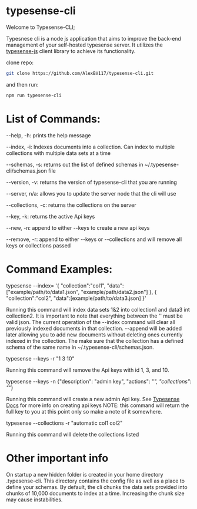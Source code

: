 # typesense-cli

Welcome to Typesense-CLI;

Typesnese cli is a node js application that aims to improve the back-end management of your self-hosted typesense server. It utilizes the [typesense-js](https://github.com/typesense/typesense-js) client library to achieve its functionality.

clone repo:
```sh
git clone https://github.com/AlexBV117/typesense-cli.git
```
and then run:
```sh
npm run typesense-cli
```
# List of Commands: 

--help,          -h:      prints the help message

--index,         -i:      Indexes documents into a collection. Can index to multiple collections with multiple data sets at a time

--schemas,       -s:      returns out the list of defined schemas in ~/.typesense-cli/schemas.json file

--version,       -v:      returns the version of typesense-cli that you are running

--server,        n/a:     allows you to update the server node that the cli will use

--collections,   -c:      returns the collections on the server

--key,           -k:      returns the active Api keys

--new,           -n:      append to either --keys to create a new api keys

--remove,        -r:      append to either --keys or --collections and will remove all keys or collections passed


# Command Examples:

typesense --index=
'{ "collection":"col1", "data":["example/path/to/data1.json", "example/path/data2.json"] }, { "collection":"col2", "data":[example/path/to/data3.json] }'

Running this command will index data sets 1&2 into collection1 and data3 int collection2. It is important to note that everything between the '' must be valid
json. The current operation of the --index command will clear all previously indexed documents in that collection. --append will be added later allowing you to
add new documents without deleting ones currently indexed in the collection. The make sure that the collection has a defined schema of the same name in
~/.typesense-cli/schemas.json.

typesense --keys -r "1 3 10"

Running this command will remove the Api keys with id 1, 3, and 10.

typesense --keys -n {"description": "admin key", "actions": "*", "collections": "*"}

Running this command will create a new admin Api key. See [Typesense Docs](https://typesense.org/docs/0.20.0/api/api-keys.html) for more info on creating api keys
NOTE: this command will return the full key to you at this point only so make a note of it somewhere.

typesense --collections -r "automatic col1 col2"

Running this command will delete the collections listed

# Other important info
On startup a new hidden folder is created in your home directory .typesense-cli. This directory contains the config file as well as a place to define your 
schemas. By default, the cli chunks the data sets provided into chunks of 10,000 documents to index at a time. Increasing the chunk size may cause instabilities. 

